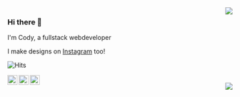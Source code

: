 <img align='right' src="https://github-readme-stats.vercel.app/api?username=looskie&show_icons=true&bg_color=00000000&hide_border=true&hide_title=true&include_all_commits=true&count_private=true&title_color=4F8CC9&text_color=9f9f9f&show_icons=true&icon_color=4F8CC9">

### Hi there 👋

I'm Cody, a fullstack webdeveloper

I make designs on <a href="https://www.instagram.com/devlooskie" target="_blank">Instagram</a> too!

![Hits](https://api.hits.link/v1/hits?url=https%3A%2F%2Fgithub.com%2Fheybereket%2Fhits&bgRight=FAA0A0)

<a href="https://twitter.com/devlooskie" target="_blank">
  <img align="left" width="22px" alt="Looskie's twitter" src="https://cdn.jsdelivr.net/npm/simple-icons@v3/icons/twitter.svg" />
</a>
<a href="https://instagram.com/devlooskie" target="_blank">
  <img align="left" width="22px" alt="Looskie's instagram" src="https://cdn.jsdelivr.net/npm/simple-icons@3.11.0/icons/instagram.svg" />
</a>
<a href="https://www.looskie.com/" target="_blank">
  <img align="left" width="22px" alt="Looskie's website" src="http://simpleicon.com/wp-content/uploads/link-2.png"/>
</a>
<br />
<img align='right' src="https://lanyard-profile-readme.vercel.app/api/207204046115831809?bg=00000000">
